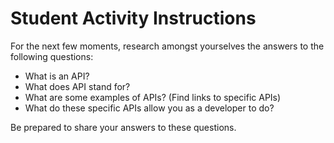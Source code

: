 # Student Activity Instructions

For the next few moments, research amongst yourselves the answers to the following questions:

- What is an API?
- What does API stand for?
- What are some examples of APIs? (Find links to specific APIs)
- What do these specific APIs allow you as a developer to do?

Be prepared to share your answers to these questions.